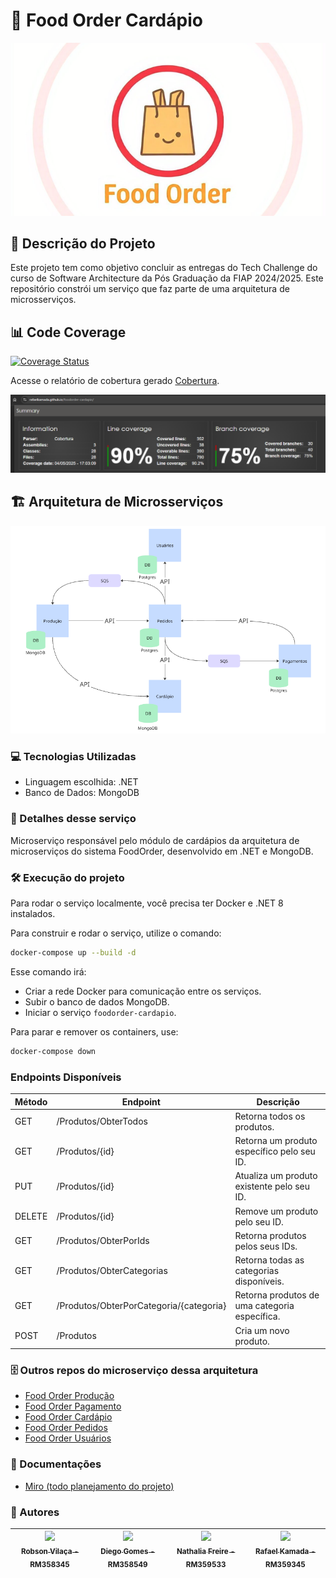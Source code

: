 # :hamburger: Food Order Cardápio
![FoodOrder](foodorder.png?raw=true "FoodOrder")

## :pencil: Descrição do Projeto
<p align="left">Este projeto tem como objetivo concluir as  entregas do Tech Challenge do curso de Software Architecture da Pós Graduação da FIAP 2024/2025.
Este repositório constrói um serviço que faz parte de uma arquitetura de microsserviços.</p>

## 📊 Code Coverage
[![Coverage Status](https://coveralls.io/repos/github/RafaelKamada/foodorder-cardapio/badge.svg?branch=main)](https://coveralls.io/github/RafaelKamada/foodorder-cardapio?branch=main)

Acesse o relatório de cobertura gerado [Cobertura](https://rafaelkamada.github.io/foodorder-cardapio/).

![Relatório de Cobertura](https://raw.githubusercontent.com/RafaelKamada/foodorder-cardapio/fase_4_b/docs/print_cobertura.png)
 

## 🏗️ Arquitetura de Microsserviços
![Arquitetura](arquitetura.png?raw=true "Arquitetura")

### :computer: Tecnologias Utilizadas
- Linguagem escolhida: .NET
- Banco de Dados: MongoDB

### :hammer: Detalhes desse serviço
Microserviço responsável pelo módulo de cardápios da arquitetura de microserviços do sistema FoodOrder, desenvolvido em .NET e MongoDB.


### :hammer_and_wrench: Execução do projeto
Para rodar o serviço localmente, você precisa ter Docker e .NET 8 instalados.

Para construir e rodar o serviço, utilize o comando:

```bash
docker-compose up --build -d
```

Esse comando irá:

* Criar a rede Docker para comunicação entre os serviços.
* Subir o banco de dados MongoDB.
* Iniciar o serviço `foodorder-cardapio`.

Para parar e remover os containers, use:

```bash
docker-compose down
```

### Endpoints Disponíveis

| Método | Endpoint                                | Descrição                                     |
| ------ | --------------------------------------- | --------------------------------------------- |
| GET    | /Produtos/ObterTodos                    | Retorna todos os produtos.                    |
| GET    | /Produtos/{id}                          | Retorna um produto específico pelo seu ID.    |
| PUT    | /Produtos/{id}                          | Atualiza um produto existente pelo seu ID.    |
| DELETE | /Produtos/{id}                          | Remove um produto pelo seu ID.                |
| GET    | /Produtos/ObterPorIds                   | Retorna produtos pelos seus IDs.              |
| GET    | /Produtos/ObterCategorias               | Retorna todas as categorias disponíveis.      |
| GET    | /Produtos/ObterPorCategoria/{categoria} | Retorna produtos de uma categoria específica. |
| POST   | /Produtos                               | Cria um novo produto.                         |


### 🗄️ Outros repos do microserviço dessa arquitetura
- [Food Order Produção](https://github.com/diegogl12/food-order-producao)
- [Food Order Pagamento](https://github.com/diegogl12/food-order-pagamento)
- [Food Order Cardápio](https://github.com/RafaelKamada/foodorder-cardapio)
- [Food Order Pedidos](https://github.com/vilacalima/food-order-pedidos)
- [Food Order Usuários](https://github.com/RafaelKamada/FoodOrder)

### :page_with_curl: Documentações
- [Miro (todo planejamento do projeto)](https://miro.com/app/board/uXjVKhyEAME=/)


### :busts_in_silhouette: Autores
| [<img loading="lazy" src="https://avatars.githubusercontent.com/u/96452759?v=4" width=115><br><sub>Robson Vilaça - RM358345</sub>](https://github.com/vilacalima) |  [<img loading="lazy" src="https://avatars.githubusercontent.com/u/16946021?v=4" width=115><br><sub>Diego Gomes - RM358549</sub>](https://github.com/diegogl12) |  [<img loading="lazy" src="https://avatars.githubusercontent.com/u/8690168?v=4" width=115><br><sub>Nathalia Freire - RM359533</sub>](https://github.com/nathaliaifurita) |  [<img loading="lazy" src="https://avatars.githubusercontent.com/u/43392619?v=4" width=115><br><sub>Rafael Kamada - RM359345</sub>](https://github.com/RafaelKamada) |
| :---: | :---: | :---: | :---: |
